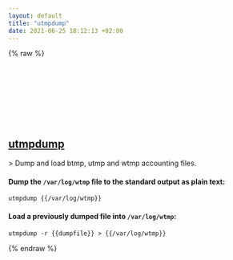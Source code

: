 ```yaml
---
layout: default
title: "utmpdump"
date: 2021-06-25 18:12:13 +02:00
---
```

{% raw %}
<h2 id="utmpdump">
  <a href="/en/linux/utmpdump.html">utmpdump</a> <a href="#utmpdump"><svg class="icon">
    <use href="/assets/images/unicode_sprite.svg#link" />
  </svg></a>
</h2>
> Dump and load btmp, utmp and wtmp accounting files.

#### Dump the `/var/log/wtmp` file to the standard output as plain text:
```shell
utmpdump {{/var/log/wtmp}}
```
#### Load a previously dumped file into `/var/log/wtmp`:
```shell
utmpdump -r {{dumpfile}} > {{/var/log/wtmp}}
```
{% endraw %}
